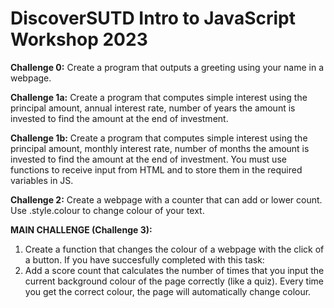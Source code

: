 # DiscoverSUTD Intro to JavaScript Workshop 2023

<b>Challenge 0:</b> Create a program that outputs a greeting using your name in a webpage.

<b>Challenge 1a:</b> Create a program that computes simple interest using the principal amount, annual interest rate, number of years the amount is invested to find the amount at the end of investment.

<b>Challenge 1b:</b> Create a program that computes simple interest using the principal amount, monthly interest rate, number of months the amount is invested to find the amount at the end of investment. You must use functions to receive input from HTML and to store them in the required variables in JS.

<b>Challenge 2:</b> Create a webpage with a counter that can add or lower count. Use .style.colour to change colour of your text.


<b>MAIN CHALLENGE (Challenge 3):</b> 
1. Create a function that changes the colour of a webpage with the click of a button. If you have succesfully completed with this task:
2. Add a score count that calculates the number of times that you input the current background colour of the page correctly (like a quiz). Every time you get the correct colour, the page will automatically change colour.</p>
